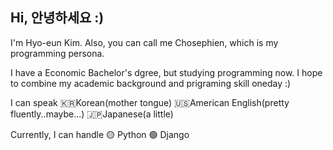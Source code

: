 ## Hi, 안녕하세요 :)

I'm Hyo-eun Kim.
Also, you can call me Chosephien, which is my programming persona.

I have a Economic Bachelor's dgree, but studying programming now.
I hope to combine my academic background and prigraming skill oneday :)

I can speak
🇰🇷Korean(mother tongue)
🇺🇸American English(pretty fluently..maybe...)
🇯🇵Japanese(a little)

Currently, I can handle
🟡 Python
🟢 Django

